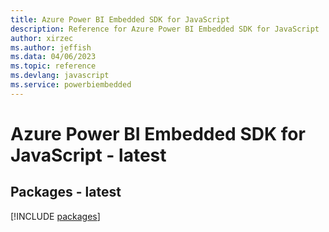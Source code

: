 ```yaml
---
title: Azure Power BI Embedded SDK for JavaScript
description: Reference for Azure Power BI Embedded SDK for JavaScript
author: xirzec
ms.author: jeffish
ms.data: 04/06/2023
ms.topic: reference
ms.devlang: javascript
ms.service: powerbiembedded
---
```

# Azure Power BI Embedded SDK for JavaScript - latest
## Packages - latest
[!INCLUDE [packages](power-bi-embedded-index.md)]